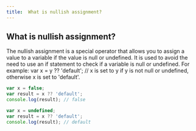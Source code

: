 ```yaml
---
title:  What is nullish assignment?
---
```

## What is nullish assignment?

The nullish assignment is a special operator that allows you to assign a value to a variable if the value is null or undefined. It is used to avoid the need to use an if statement to check if a variable is null or undefined. For example: var x = y ?? 'default'; // x is set to y if y is not null or undefined, otherwise x is set to 'default'.

```javascript
var x = false;
var result = x ?? 'default';
console.log(result); // false
```

```javascript
var x = undefined;
var result = x ?? 'default';
console.log(result); // default
```
